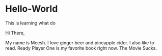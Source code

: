 # Hello-World
This is learning what do

Hi There,

My name is Meesh. I love ginger beer and pineapple cider. I also like to read.
Ready Player One is my favorite book right now.
The Movie Sucks.
